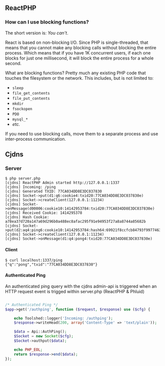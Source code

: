## ReactPHP

### How can I use blocking functions?

The short version is: *You can't*.

React is based on non-blocking I/O. Since PHP is single-threaded, that means that you cannot make any blocking calls without blocking the entire process. Which means that if you have 1K concurrent users, if each one blocks for just one millisecond, it will block the entire process for a whole second.

What are blocking functions? Pretty much any existing PHP code that touches the filesystem or the network. This includes, but is not limited to:

* `sleep`
* `file_get_contents`
* `file_put_contents`
* `mkdir`
* `fsockopen`
* `PDO`
* `mysql_*`
* *etc.*

If you need to use blocking calls, move them to a separate process and use inter-process communication.



## Cjdns

### Server

```
$ php server.php
[cjdns] ReactPHP Admin started http://127.0.0.1:1337
[cjdns] Incoming: /ping
[cjdns] Generated TXID: 77CA034DD8E3DC037830
[cjdns] Socket->put(d1:q6:cookie4:txid20:77CA034DD8E3DC037830e)
[cjdns] Socket->createClient(127.0.0.1:11234)
[cjdns] Socket->onMessage(d00006:cookie10:14142953784:txid20:77CA034DD8E3DC037830e)
[cjdns] Received Cookie: 1414295378
[cjdns] Hash Cookie: a78ea37d720a147a69d296b0a488ec8afac295f91e94953f27a8a8744a85682b
[cjdns] Socket->put(d2:aq4:ping6:cookie10:14142953784:hash64:69921f8ccfcb84793f997746389601569fbe01623e058be3ae457f83bd794b3e1:q4:auth4:txid20:77CA034DD8E3DC037830e)
[cjdns] Socket->createClient(127.0.0.1:11234)
[cjdns] Socket->onMessage(d1:q4:pong4:txid20:77CA034DD8E3DC037830e)
```

#### Client

```
$ curl localhost:1337/ping
{"q":"pong","txid":"77CA034DD8E3DC037830"}
```


#### Authenticated Ping

An authenticated ping query with the cjdns admin-api is triggered when an HTTP request event is trigged within server.php (ReactPHP & Phluid)


```PHP

/* Authenticated Ping */
$app->get('/authping', function ($request, $response) use ($cfg) {

    echo Toolshed::logger('Incoming: /authping');
    $response->writeHead(200, array('Content-Type' => 'text/plain'));

    $data = Api::AuthPing();
    $Socket = new Socket($cfg);
    $Socket->authput($data);

    echo PHP_EOL;
    return $response->end($data);
});
```
